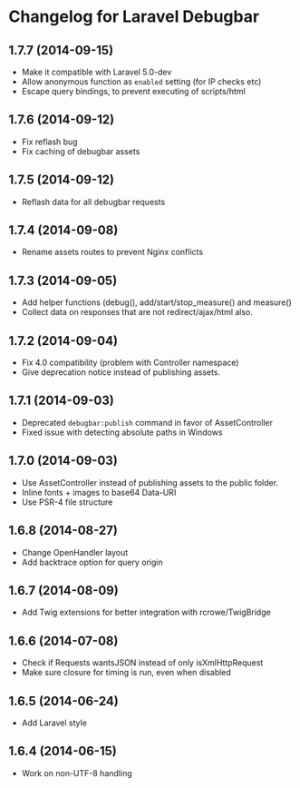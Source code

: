 # Changelog for Laravel Debugbar

## 1.7.7 (2014-09-15)

- Make it compatible with Laravel 5.0-dev
- Allow anonymous function as `enabled` setting (for IP checks etc)
- Escape query bindings, to prevent executing of scripts/html

## 1.7.6 (2014-09-12)

- Fix reflash bug
- Fix caching of debugbar assets

## 1.7.5 (2014-09-12)

- Reflash data for all debugbar requests

## 1.7.4 (2014-09-08)

- Rename assets routes to prevent Nginx conflicts

## 1.7.3 (2014-09-05)

- Add helper functions (debug(), add/start/stop_measure() and measure()
- Collect data on responses that are not redirect/ajax/html also.

## 1.7.2 (2014-09-04)

- Fix 4.0 compatibility (problem with Controller namespace)
- Give deprecation notice instead of publishing assets.

## 1.7.1 (2014-09-03)

- Deprecated `debugbar:publish` command in favor of AssetController
- Fixed issue with detecting absolute paths in Windows

## 1.7.0 (2014-09-03)

- Use AssetController instead of publishing assets to the public folder.
- Inline fonts + images to base64 Data-URI
- Use PSR-4 file structure

## 1.6.8 (2014-08-27)

- Change OpenHandler layout
- Add backtrace option for query origin

## 1.6.7 (2014-08-09)

- Add Twig extensions for better integration with rcrowe/TwigBridge

## 1.6.6 (2014-07-08)

- Check if Requests wantsJSON instead of only isXmlHttpRequest
- Make sure closure for timing is run, even when disabled 

## 1.6.5 (2014-06-24)

- Add Laravel style

## 1.6.4 (2014-06-15)

- Work on non-UTF-8 handling